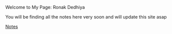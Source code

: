 Welcome to My Page: Ronak Dedhiya

You will be finding all the notes here very soon and will update this site asap

[Notes](/Notes/)
